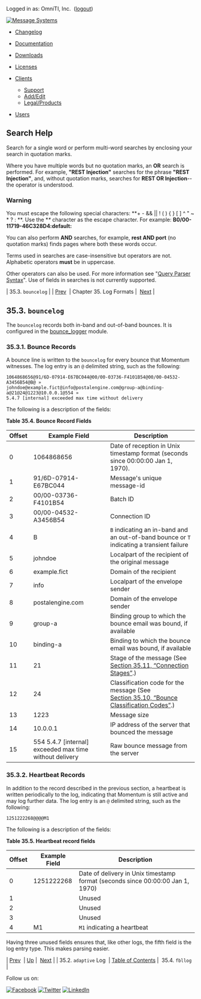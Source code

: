 Logged in as: OmniTI, Inc.  ([logout](https://support.messagesystems.com/logout.php))

[![Message Systems](https://support.messagesystems.com/images/ms-white205.png)](https://support.messagesystems.com/start.php) 

*   [Changelog](https://support.messagesystems.com/start.php?show=changelog)
*   [Documentation](https://support.messagesystems.com/docs/)
*   [Downloads](https://support.messagesystems.com/start.php)

*   [Licenses](https://support.messagesystems.com/license_summary.php)
*   <a href="">Clients</a>
    *   [Support](https://support.messagesystems.com/cs.php)
    *   [Add/Edit](https://support.messagesystems.com/edit_client.php)
    *   [Legal/Products](https://support.messagesystems.com/edit_products.php)
*   [Users](https://support.messagesystems.com/edit_customer.php)

## Search Help

Search for a single word or perform multi-word searches by enclosing your search in quotation marks.

Where you have multiple words but no quotation marks, an **OR** search is performed. For example, **"REST Injection"** searches for the phrase **"REST Injection"**, and, without quotation marks, searches for **REST OR Injection**--the operator is understood.

### Warning

You must escape the following special characters: **+ - && || ! ( ) { } [ ] ^ " ~ * ? : \**. Use the **\** character as the escape character. For example: **B0/00-11719-46C328D4\:default\:**

You can also perform **AND** searches, for example, **rest AND port** (no quotation marks) finds pages where both these words occur.

Terms used in searches are case-insensitive but operators are not. Alphabetic operators **must** be in uppercase.

Other operators can also be used. For more information see "[Query Parser Syntax](https://lucene.apache.org/core/old_versioned_docs/versions/3_0_0/queryparsersyntax.html)". Use of fields in searches is not currently supported.

| 35.3. `bouncelog` |
| [Prev](adaptive.log.format.php)  | Chapter 35. Log Formats |  [Next](log_formats.fbllog.php) |

## 35.3. `bouncelog`

The `bouncelog` records both in-band and out-of-band bounces. It is configured in the [bounce_logger](modules.bounce_logger.php "71.13. bounce_logger – Momentum-Style Bounce Logging") module.

### 35.3.1. Bounce Records

A bounce line is written to the `bouncelog` for every bounce that Momentum witnesses. The log entry is an `@` delimited string, such as the following:

```
1064868656@91/6D-07914-E67BC044@00/00-03736-F4101B54@00/00-04532-A3456B54@B@ »
johndoe@example.fict@info@postalengine.com@group-a@binding-a@21@24@1223@10.0.0.1@554 »
5.4.7 [internal] exceeded max time without delivery
```

The following is a description of the fields:

<a name="log_formats.bounce.record.fields"></a>

**Table 35.4. Bounce Record Fields**

| Offset | Example Field | Description |
| --- | --- | --- |
| 0 | 1064868656 | Date of reception in Unix timestamp format (seconds since 00:00:00 Jan 1, 1970). |
| 1 | 91/6D-07914-E67BC044 | Message's unique message-id |
| 2 | 00/00-03736-F4101B54 | Batch ID |
| 3 | 00/00-04532-A3456B54 | Connection ID |
| 4 | B | `B` indicating an in-band and an out-of-band bounce or `T` indicating a transient failure |
| 5 | johndoe | Localpart of the recipient of the original message |
| 6 | example.fict | Domain of the recipient |
| 7 | info | Localpart of the envelope sender |
| 8 | postalengine.com | Domain of the envelope sender |
| 9 | group-a | Binding group to which the bounce email was bound, if available |
| 10 | binding-a | Binding to which the bounce email was bound, if available |
| 11 | 21 | Stage of the message (See [Section 35.11, “Connection Stages”](log_formats.connection.stages.php "35.11. Connection Stages").) |
| 12 | 24 | Classification code for the message (See [Section 35.10, “Bounce Classification Codes”](bounce_logger.classification.codes.php "35.10. Bounce Classification Codes").) |
| 13 | 1223 | Message size |
| 14 | 10.0.0.1 | IP address of the server that bounced the message |
| 15 | 554 5.4.7 [internal] exceeded max time without delivery | Raw bounce message from the server |

### 35.3.2. Heartbeat Records

In addition to the record described in the previous section, a heartbeat is written periodically to the log, indicating that Momentum is still active and may log further data. The log entry is an `@` delimited string, such as the following:

`1251222268@@@@M1`

The following is a description of the fields:

<a name="log_formats.heartbeat.bounce.fields"></a>

**Table 35.5. Heartbeat record fields**

| Offset | Example Field | Description |
| --- | --- | --- |
| 0 | 1251222268 | Date of delivery in Unix timestamp format (seconds since 00:00:00 Jan 1, 1970) |
| 1 |   | Unused |
| 2 |   | Unused |
| 3 |   | Unused |
| 4 | M1 | `M1` indicating a heartbeat |

Having three unused fields ensures that, like other logs, the fifth field is the log entry type. This makes parsing easier.

| [Prev](adaptive.log.format.php)  | [Up](log_formats.php) |  [Next](log_formats.fbllog.php) |
| 35.2. `adaptive` Log  | [Table of Contents](index.php) |  35.4. `fbllog` |

Follow us on:

[![Facebook](https://support.messagesystems.com/images/icon-facebook.png)](http://www.facebook.com/messagesystems) [![Twitter](https://support.messagesystems.com/images/icon-twitter.png)](http://twitter.com/#!/MessageSystems) [![LinkedIn](https://support.messagesystems.com/images/icon-linkedin.png)](http://www.linkedin.com/company/message-systems)